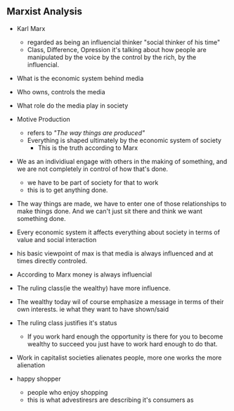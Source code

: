 ## Marxist Analysis
* Karl Marx
	* regarded as being an influencial thinker "social thinker of his time"
	* Class, Difference, Opression it's talking about how people are manipulated
	  by the voice by the control by the rich, by the influencial.
* What is the economic system behind media
* Who owns, controls the media
* What role do the media play in society
* Motive Production
	* refers to *"The way things are produced"*
	* Everything is shaped ultimately by the economic system of society
		* This is the truth according to Marx
* We as an individiual engage with others in the making of something, and we are
  not completely in control of how that's done. 
	* we have to be part of society for that to work
	* this is to get anything done.
* The way things are made, we have to enter one of those relationships to make
  things done. And we can't just sit there and think we want something done.
* Every economic system it affects everything about society in terms of value
  and social interaction
* his basic viewpoint of max is that media is always influenced and at times
  directly controled.
* According to Marx money is always influencial
* The ruling class(ie the wealthy) have more influence.
* The wealthy today wil of course emphasize a message in terms of their own
  interests. ie what they want to have shown/said
* The ruling class justifies it's status
	* If you work hard enough the opportunity is there for you to become wealthy
	  to succeed you just have to work hard enough to do that.

* Work in capitalist societies alienates people, more one works the more
  alienation
* happy shopper
	* people who enjoy shopping
	* this is what advestiresrs are describing it's consumers as

